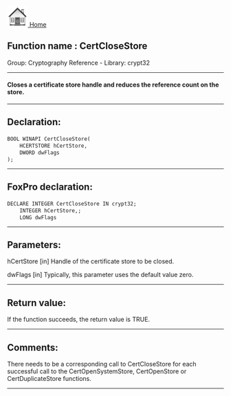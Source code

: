 [<img src="../../images/home.png"> Home ](https://github.com/VFPX/Win32API)  

## Function name : CertCloseStore
Group: Cryptography Reference - Library: crypt32    
***  


#### Closes a certificate store handle and reduces the reference count on the store.
***  


## Declaration:
```foxpro  
BOOL WINAPI CertCloseStore(
	HCERTSTORE hCertStore,
	DWORD dwFlags
);  
```  
***  


## FoxPro declaration:
```foxpro  
DECLARE INTEGER CertCloseStore IN crypt32;
	INTEGER hCertStore,;
	LONG dwFlags  
```  
***  


## Parameters:
hCertStore 
[in] Handle of the certificate store to be closed.

dwFlags 
[in] Typically, this parameter uses the default value zero.   
***  


## Return value:
If the function succeeds, the return value is TRUE.  
***  


## Comments:
There needs to be a corresponding call to CertCloseStore for each successful call to the CertOpenSystemStore, CertOpenStore or CertDuplicateStore functions.  
  
***  

